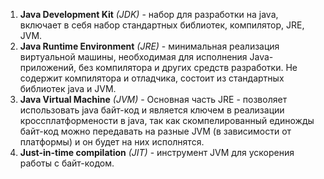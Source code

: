 1. **Java Development Kit** *(JDK)* - набор для разработки на java, включает в себя набор стандартных библиотек, компилятор, JRE, JVM.
2. **Java Runtime Environment** *(JRE)* - минимальная реализация виртуальной машины, необходимая для исполнения Java-приложений, без компилятора и других средств разработки. Не содержит компилятора и отладчика, состоит из стандартных библиотек java и JVM.
3. **Java Virtual Machine** *(JVM)* - Основная часть JRE - позволяет использовать java байт-код и является ключем в реализации кроссплатформености в java, так как скомпелированный единожды байт-код можно передавать на разные JVM (в зависимости от платформы) и он будет на них исполнятся.
4. **Just-in-time compilation** *(JIT)* - инструмент JVM для ускорения работы с байт-кодом.
